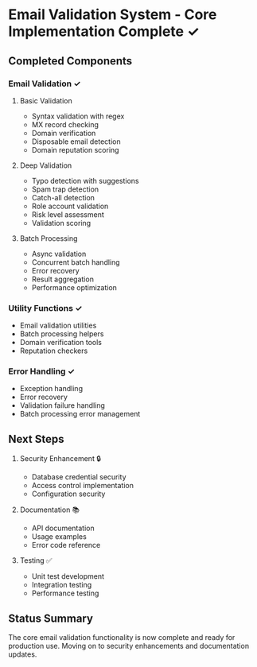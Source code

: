 # Email Validation System - Core Implementation Complete ✓

## Completed Components

### Email Validation ✓
1. Basic Validation
   - Syntax validation with regex
   - MX record checking
   - Domain verification
   - Disposable email detection
   - Domain reputation scoring

2. Deep Validation
   - Typo detection with suggestions
   - Spam trap detection
   - Catch-all detection
   - Role account validation
   - Risk level assessment
   - Validation scoring

3. Batch Processing
   - Async validation
   - Concurrent batch handling
   - Error recovery
   - Result aggregation
   - Performance optimization

### Utility Functions ✓
- Email validation utilities
- Batch processing helpers
- Domain verification tools
- Reputation checkers

### Error Handling ✓
- Exception handling
- Error recovery
- Validation failure handling
- Batch processing error management

## Next Steps

1. Security Enhancement 🔒
   - Database credential security
   - Access control implementation
   - Configuration security

2. Documentation 📚
   - API documentation
   - Usage examples
   - Error code reference

3. Testing ✅
   - Unit test development
   - Integration testing
   - Performance testing

## Status Summary
The core email validation functionality is now complete and ready for production use. Moving on to security enhancements and documentation updates.